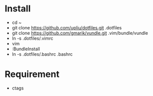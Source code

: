 # Install
+ cd ~
+ git clone https://github.com/upliu/dotfiles.git .dotfiles
+ git clone https://github.com/gmarik/vundle.git .vim/bundle/vundle
+ ln -s .dotfiles/.vimrc
+ vim
+ :BundleInstall
+ ln -s .dotfiles/.bashrc .bashrc

# Requirement
+ ctags
